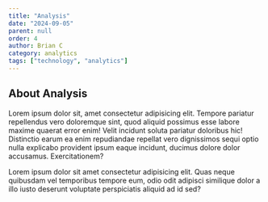 ```yaml
---
title: "Analysis"
date: "2024-09-05"
parent: null
order: 4
author: Brian C
category: analytics
tags: ["technology", "analytics"]
---
```


## About Analysis

Lorem ipsum dolor sit, amet consectetur adipisicing elit. Tempore pariatur repellendus vero doloremque sint, quod aliquid possimus
esse labore maxime quaerat error enim! Velit incidunt soluta pariatur doloribus hic! Distinctio earum ea enim repudiandae repellat
vero dignissimos sequi optio nulla explicabo provident ipsum eaque incidunt, ducimus dolore dolor accusamus. Exercitationem?

Lorem ipsum dolor sit amet consectetur adipisicing elit. Quas neque quibusdam vel temporibus tempore eum, odio odit adipisci similique
dolor a illo iusto deserunt voluptate perspiciatis aliquid ad id sed?

